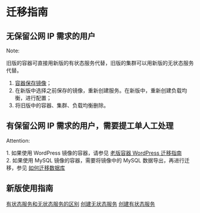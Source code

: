 # 迁移指南

## 无保留公网 IP 需求的用户

<span>Note:</span><div class="alertContent">旧版的容器可直接用新版的有状态服务代替，旧版的集群可以用新版的无状态服务代替。</div>

1. [容器保存镜像](http://support.c.163.com/md.html#!容器服务/容器管理/使用指南/如何保存镜像.md)；
2. 在新版中选择之前保存的镜像，重新创建服务。在新版中，重新创建负载均衡，进行配置；
3. 将旧版中的容器、集群、负载均衡删除。

## 有保留公网 IP 需求的用户，需要提工单人工处理

<span>Attention:</span><div class="alertContent">1. 如果使用 WordPress 镜像的容器，请参见 [老版容器 WordPress 迁移指南](http://support.c.163.com/md.html#!容器服务/容器管理/使用指南/老版容器WordPress迁移新版.md)<br>2. 如果使用 MySQL 镜像的容器，需要将镜像中的 MySQL 数据导出，再进行迁移，参见 [如何迁移数据库](http://support.c.163.com/md.html#!容器服务/服务管理/使用技巧/如何迁移数据库.md)</div>

## 新版使用指南
[有状态服务和无状态服务的区别](http://support.c.163.com/md.html#!容器服务/服务管理/常见问题/有状态服务和无状态服务的区别.md)
[创建无状态服务](http://support.c.163.com/md.html#!容器服务/服务管理/使用指南/创建无状态服务.md)
[创建有状态服务](http://support.c.163.com/md.html#!容器服务/服务管理/使用指南/创建有状态服务.md)